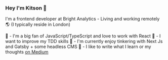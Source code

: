 ### Hey I'm Kitson 👋

I'm a frontend developer at Bright Analytics - Living and working remotely 🌎 (I typically reside in London)

💙 - I'm a big fan of JavaScript/TypeScript and love to work with React
🧐 - I want to improve my TDD skills
🍿 - I'm currently enjoy tinkering with Next Js and Gatsby + some headless CMS
📝 - I like to write what I learn or my thoughts [on Medium][1]


  [1]: https://medium.com/@kitson.broadhurst
